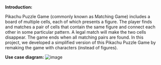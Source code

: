 **Introduction:**

Pikachu Puzzle Game (commonly known as Matching Game) includes a board of multiple cells, each of which
presents a figure. The player finds and matches a pair of cells that contain the same figure and connect each other
in some particular pattern. A legal match will make the two cells disappear. The game ends when all matching
pairs are found.
In this project, we developed a simplified version of this Pikachu Puzzle Game by remaking the game with characters
(instead of figures).

**Use case diagram:**
![image](https://github.com/Orange1301/Pikachu-game/assets/130559533/4046f233-0f00-4a7a-945a-a33c6d51978c)
